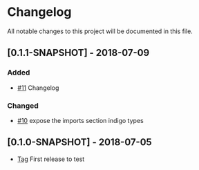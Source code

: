 # Changelog
All notable changes to this project will be documented in this file.

## [0.1.1-SNAPSHOT] - 2018-07-09

### Added
- [#11](https://github.com/indigo-dc/alien4cloud-deep/issues/11) Changelog

### Changed
- [#10](https://github.com/indigo-dc/alien4cloud-deep/issues/10) expose the imports section indigo types


## [0.1.0-SNAPSHOT] - 2018-07-05

- [Tag](https://github.com/indigo-dc/alien4cloud-deep/tree/v0.1.0-SNAPSHOT) First release to test
